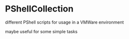 # PShellCollection
different PShell scripts for usage in a VMWare environment

maybe useful for some simple tasks